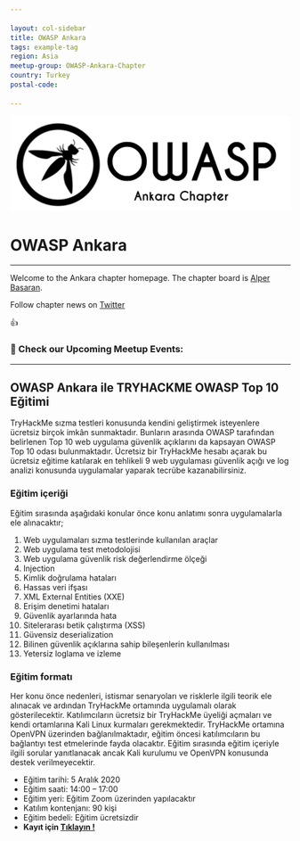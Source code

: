 ```yaml
---

layout: col-sidebar
title: OWASP Ankara
tags: example-tag
region: Asia
meetup-group: OWASP-Ankara-Chapter
country: Turkey
postal-code: 

---
```


![OWASP Ankara](assets/images/ankara_chapter.png "OWASP Ankara")

<!-- rebuild 14 -->
# OWASP Ankara
----
Welcome to the Ankara chapter homepage. The chapter board is <a href="mailto:alper.basaran@owasp.org">Alper Basaran</a>.

Follow chapter news on [Twitter](https://twitter.com/owaspankara)

:+1:

### :calendar: Check our Upcoming Meetup Events: 
----

## OWASP Ankara ile TRYHACKME OWASP Top 10 Eğitimi

TryHackMe sızma testleri konusunda kendini geliştirmek isteyenlere ücretsiz birçok imkân sunmaktadır. Bunların arasında OWASP tarafından belirlenen Top 10 web uygulama güvenlik açıklarını da kapsayan OWASP Top 10 odası bulunmaktadır. 
Ücretsiz bir TryHackMe hesabı açarak bu ücretsiz eğitime katılarak en tehlikeli 9 web uygulaması güvenlik açığı ve log analizi konusunda uygulamalar yaparak tecrübe kazanabilirsiniz. 

### Eğitim içeriği

Eğitim sırasında aşağıdaki konular önce konu anlatımı sonra uygulamalarla ele alınacaktır;
1.	Web uygulamaları sızma testlerinde kullanılan araçlar
2.	Web uygulama test metodolojisi
3.	Web uygulama güvenlik risk değerlendirme ölçeği
4.	Injection
5.	Kimlik doğrulama hataları
6.	Hassas veri ifşası
7.	XML External Entities (XXE)
8.	Erişim denetimi hataları
9.	Güvenlik ayarlarında hata
10.	Sitelerarası betik çalıştırma (XSS)
11.	Güvensiz deserialization
12.	Bilinen güvenlik açıklarına sahip bileşenlerin kullanılması
13.	Yetersiz loglama ve izleme

### Eğitim formatı

Her konu önce nedenleri, istismar senaryoları ve risklerle ilgili teorik ele alınacak ve ardından TryHackMe ortamında uygulamalı olarak gösterilecektir. 
Katılımcıların ücretsiz bir TryHackMe üyeliği açmaları ve kendi ortamlarına Kali Linux kurmaları gerekmektedir. TryHackMe ortamına OpenVPN üzerinden bağlanılmaktadır, eğitim öncesi katılımcıların bu bağlantıyı test etmelerinde fayda olacaktır. 
Eğitim sırasında eğitim içeriyle ilgili sorular yanıtlanacak ancak Kali kurulumu ve OpenVPN konusunda destek verilmeyecektir. 

* Eğitim tarihi: 5 Aralık 2020
* Eğitim saati: 14:00 – 17:00 
* Eğitim yeri: Eğitim Zoom üzerinden yapılacaktır
* Katılım kontenjanı: 90 kişi
* Eğitim bedeli: Eğitim ücretsizdir 
* **Kayıt için [Tıklayın !](https://forms.gle/SLQe6RniS5AAtJWy8)**

